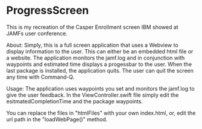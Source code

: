 # ProgressScreen


This is my recreation of the Casper Enrollment screen IBM showed at JAMFs user conference.

About: 
Simply, this is a full screen application that uses a Webview to display information to the user. This can either be an embedded html file or a website. The application monitors the jamf.log and in conjunction with waypoints and estimated time displays a progessbar to the user. When the last package is installed, the application quits.  The user can quit the screen any time with Command-Q.

Usage:
The application uses waypoints you set and monitors the jamf.log to give the user feedback. In the ViewController.swift file simply edit the esitmatedCompletionTime and the package waypoints. 

You can replace the files in "htmlFiles" with your own index.html, or, edit the url path in the "loadWebPage()" method.

